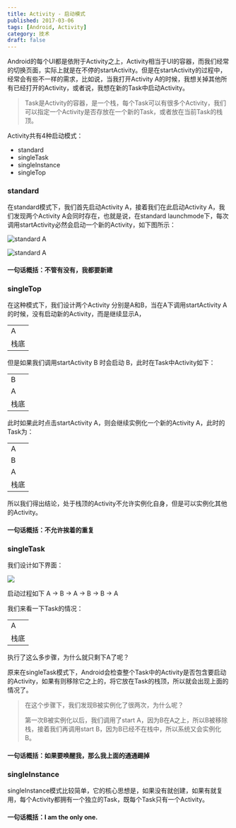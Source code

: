 ```yaml
---
title: Activity - 启动模式
published: 2017-03-06
tags: [Android, Activity]
category: 技术
draft: false
---
```


Android的每个UI都是依附于Activity之上，Activity相当于UI的容器，而我们经常的切换页面，实际上就是在不停的startActivity。但是在startActivity的过程中，经常会有些不一样的需求，比如说，当我打开Activity A的时候，我想关掉其他所有已经打开的Activity，或者说，我想在新的Task中启动Activity。
> Task是Activity的容器，是一个栈，每个Task可以有很多个Activity，我们可以指定一个Activity是否存放在一个新的Task，或者放在当前Task的栈顶。

Activity共有4种启动模式：

* standard
* singleTask
* singleInstance
* singleTop

### standard

在standard模式下，我们首先启动Activity A，接着我们在此启动Activity A，我们发现两个Activity A会同时存在，也就是说，在standard launchmode下，每次调用startActivity必然会启动一个新的Activity，如下图所示：

![standard A](https://cloud.githubusercontent.com/assets/7019862/23596549/92da8a98-0266-11e7-8965-6af1553082db.png)

![standard A](https://cloud.githubusercontent.com/assets/7019862/23596598/109ec732-0267-11e7-917d-d9651a8184e7.png)

#### 一句话概括：不管有没有，我都要新建

### singleTop

在这种模式下，我们设计两个Activity 分别是A和B，当在A下调用startActivity A 的时候，没有启动新的Activity，而是继续显示A，

|     |
| --- |
|  A  |
| 栈底 |

但是如果我们调用startActivity B 时会启动 B，此时在Task中Activity如下：

|     |
| --- |
|  B  |
|  A  |
| 栈底 |

此时如果此时点击startActivity A，则会继续实例化一个新的Activity A，此时的Task为：

|     |
| --- |
|  A  |
|  B  |
|  A  |
| 栈底 |

所以我们得出结论，处于栈顶的Activity不允许实例化自身，但是可以实例化其他的Activity。

#### 一句话概括：不允许挨着的重复

### singleTask

我们设计如下界面：

![](https://cloud.githubusercontent.com/assets/7019862/23597379/617d77ce-026d-11e7-9243-6abb664e8b2d.png)

启动过程如下 A -> B -> A -> B -> B -> A

我们来看一下Task的情况：

|     |
| --- |
|  A  |
| 栈底 |

执行了这么多步骤，为什么就只剩下A了呢？

原来在singleTask模式下，Android会检查整个Task中的Activity是否包含要启动的Activity，如果有则移除它之上的，将它放在Task的栈顶，所以就会出现上面的情况了。
>在这个步骤下，我们发现B被实例化了很两次，为什么呢？
>
>第一次B被实例化以后，我们调用了start A，因为B在A之上，所以B被移除栈，接着我们再调用start B，因为B已经不在栈中，所以系统又会实例化B。

#### 一句话概括：如果要唤醒我，那么我上面的通通踢掉

### singleInstance

singleInstance模式比较简单，它的核心思想是，如果没有就创建，如果有就复用，每个Activity都拥有一个独立的Task，既每个Task只有一个Activity。

#### 一句话概括：I am the only one.